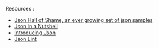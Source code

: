 Resources :

- [Json Hall of Shame, an ever growing set of json samples](https://github.com/adriens/json_hall_of_shame)
- [Json in a Nutshell](https://medium.com/omarelgabrys-blog/json-in-a-nutshell-7d638dfea7cc)
- [Introducing Json](https://www.json.org/json-en.html)
- [Json Lint](https://www.npmjs.com/package/jsonlint)
